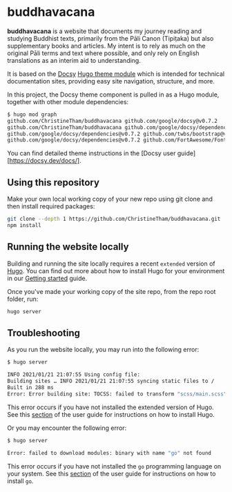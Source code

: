 # buddhavacana

**buddhavacana** is a website that documents my journey reading and studying Buddhist texts, primarily from the Pāli Canon (Tipiṭaka) but also supplementary books and articles. My intent is to rely as much on the original Pāli terms and text where possible, and only rely on English translations as an interim aid to understanding.

It is based on the [Docsy](https://docsy.dev) [Hugo theme module](https://gohugo.io/hugo-modules/use-modules/#use-a-module-for-a-theme) which is intended for technical documentation sites, providing easy
site navigation, structure, and more.

In this project, the Docsy theme component is pulled in as a Hugo module, together with other module dependencies:

```bash
$ hugo mod graph
github.com/ChristineTham/buddhavacana github.com/google/docsy@v0.7.2
github.com/ChristineTham/buddhavacana github.com/google/docsy/dependencies@v0.7.2
github.com/google/docsy/dependencies@v0.7.2 github.com/twbs/bootstrap@v5.2.3+incompatible
github.com/google/docsy/dependencies@v0.7.2 github.com/FortAwesome/Font-Awesome@v0.0.0-20230327165841-0698449d50f2
```

You can find detailed theme instructions in the [Docsy user guide][https://docsy.dev/docs/].

## Using this repository

Make your own local working copy of your new repo using git clone and then install required packages:

```bash
git clone --depth 1 https://github.com/ChristineTham/buddhavacana.git
npm install
```

## Running the website locally

Building and running the site locally requires a recent `extended` version of [Hugo](https://gohugo.io).
You can find out more about how to install Hugo for your environment in our
[Getting started](https://www.docsy.dev/docs/getting-started/#prerequisites-and-installation) guide.

Once you've made your working copy of the site repo, from the repo root folder, run:

```bash
hugo server
```

## Troubleshooting

As you run the website locally, you may run into the following error:

```bash
$ hugo server

INFO 2021/01/21 21:07:55 Using config file: 
Building sites … INFO 2021/01/21 21:07:55 syncing static files to /
Built in 288 ms
Error: Error building site: TOCSS: failed to transform "scss/main.scss" (text/x-scss): resource "scss/scss/main.scss_9fadf33d895a46083cdd64396b57ef68" not found in file cache
```

This error occurs if you have not installed the extended version of Hugo.
See this [section](https://www.docsy.dev/docs/get-started/docsy-as-module/installation-prerequisites/#install-hugo) of the user guide for instructions on how to install Hugo.

Or you may encounter the following error:

```bash
$ hugo server

Error: failed to download modules: binary with name "go" not found
```

This error occurs if you have not installed the `go` programming language on your system.
See this [section](https://www.docsy.dev/docs/get-started/docsy-as-module/installation-prerequisites/#install-go-language) of the user guide for instructions on how to install `go`.
